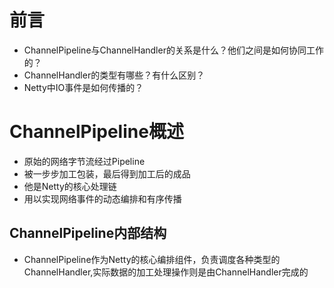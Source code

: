 # 前言

- ChannelPipeline与ChannelHandler的关系是什么？他们之间是如何协同工作的？
- ChannelHandler的类型有哪些？有什么区别？
- Netty中IO事件是如何传播的？

# ChannelPipeline概述

- 原始的网络字节流经过Pipeline
- 被一步步加工包装，最后得到加工后的成品
- 他是Netty的核心处理链
- 用以实现网络事件的动态编排和有序传播

## ChannelPipeline内部结构

- ChannelPipeline作为Netty的核心编排组件，负责调度各种类型的ChannelHandler,实际数据的加工处理操作则是由ChannelHandler完成的